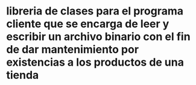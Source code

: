 # libreria de clases para el programa cliente que se encarga de leer y escribir un archivo binario con el fin de dar mantenimiento por existencias a los productos de una tienda
